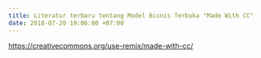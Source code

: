 ```yaml
---
title: Literatur terbaru tentang Model Bisnis Terbuka "Made With CC"
date: 2018-07-20 19:06:00 +07:00
---
```


https://creativecommons.org/use-remix/made-with-cc/